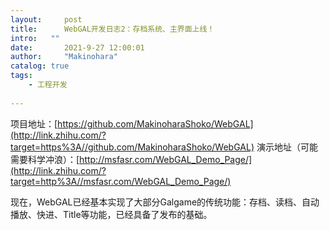 ```yaml
---
layout:     post
title:      WebGAL开发日志2：存档系统、主界面上线！
intro:   ""
date:       2021-9-27 12:00:01
author:     "Makinohara"
catalog: true
tags:
    - 工程开发
    
---
```


项目地址：[https://github.com/MakinoharaShoko/WebGAL](http://link.zhihu.com/?target=https%3A//github.com/MakinoharaShoko/WebGAL)
演示地址（可能需要科学冲浪）：[http://msfasr.com/WebGAL_Demo_Page/](http://link.zhihu.com/?target=http%3A//msfasr.com/WebGAL_Demo_Page/)

现在，WebGAL已经基本实现了大部分Galgame的传统功能：存档、读档、自动播放、快进、Title等功能，已经具备了发布的基础。

